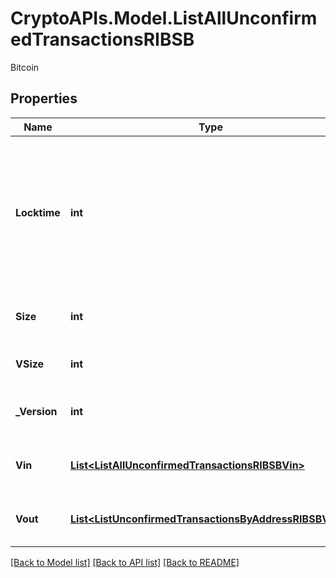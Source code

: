 # CryptoAPIs.Model.ListAllUnconfirmedTransactionsRIBSB
Bitcoin

## Properties

Name | Type | Description | Notes
------------ | ------------- | ------------- | -------------
**Locktime** | **int** | Represents the locktime on the transaction on the specific blockchain, i.e. the blockheight at which the transaction is valid. | 
**Size** | **int** | Represents the total size of this transaction. | 
**VSize** | **int** | Defines the transaction&#39;s virtual size. | 
**_Version** | **int** | Defines the version of the transaction. | 
**Vin** | [**List&lt;ListAllUnconfirmedTransactionsRIBSBVin&gt;**](ListAllUnconfirmedTransactionsRIBSBVin.md) | Represents the transaction inputs. | 
**Vout** | [**List&lt;ListUnconfirmedTransactionsByAddressRIBSBVout&gt;**](ListUnconfirmedTransactionsByAddressRIBSBVout.md) | Represents the transaction outputs. | 

[[Back to Model list]](../README.md#documentation-for-models) [[Back to API list]](../README.md#documentation-for-api-endpoints) [[Back to README]](../README.md)

